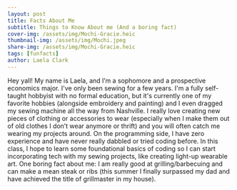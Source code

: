```yaml
---
layout: post
title: Facts About Me
subtitle: Things to Know About me (And a boring fact)
cover-img: /assets/img/Mochi-Gracie.heic
thumbnail-img: /assets/img/Mochi.jpeg
share-img: /assets/img/Mochi-Gracie.heic
tags: [funfacts]
author: Laela Clark
---
```


Hey yall! My name is Laela, and I’m a sophomore and a prospective economics major. I've only been sewing for a few years. I'm a fully self-taught hobbyist with no formal education, but it's currently one of my favorite hobbies (alongside embroidery and painting) and I even dragged my sewing machine all the way from Nashville. I really love creating new pieces of clothing or accessories to wear (especially when I make them out of old clothes I don’t wear anymore or thrift) and you will often catch me wearing my projects around. On the programming side, I have zero experience and have never really dabbled or tried coding before. In this class, I hope to learn some foundational basics of coding so I can start incorporating tech with my sewing projects, like creating light-up wearable art. One boring fact about me: I am really good at grilling/barbecuing and can make a mean steak or ribs (this summer I finally surpassed my dad and have achieved the title of grillmaster in my house).
